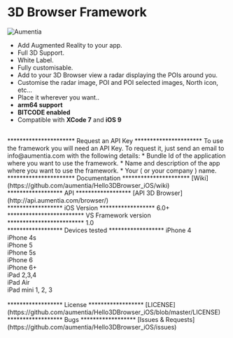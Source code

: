 3D Browser Framework
=======================

<p align="left" >
  <img src="http://www.aumentia.com/images/sdks/sdkbrowser.png" alt="Aumentia" title="Aumentia">
</p>

* Add Augmented Reality to your app.
* Full 3D Support.
* White Label.
* Fully customisable.
* Add to your 3D Browser view a radar displaying the POIs around you.
* Customise the radar image, POI and POI selected images, North icon, etc…
* Place it wherever you want..
* **arm64 support**
* **BITCODE enabled**
* Compatible with **XCode 7** and **iOS 9**

<br>
**********************
    Request an API Key
**********************
To use the framework you will need an API Key. To request it, just send an email to info@aumentia.com with the following details:
* Bundle Id of the application where you want to use the framework.
* Name and description of the app where you want to use the framework.
* Your ( or your company ) name.

<br>
**********************
    Documentation
**********************
[Wiki](https://github.com/aumentia/Hello3DBrowser_iOS/wiki)

<br>
******************
    API
******************
[API 3D Browser](http://api.aumentia.com/browser/)

<br>
******************
     iOS Version
******************
6.0+

<br>
*************************
     VS Framework version
*************************
1.0

<br>
******************
    Devices tested
******************
 iPhone 4<br>
 iPhone 4s<br>
 iPhone 5<br>
 iPhone 5s<br>
 iPhone 6<br>
 iPhone 6+<br>
 iPad 2,3,4<br>
 iPad Air<br>
 iPad mini 1, 2, 3<br>
 
 <br>
******************
    License
******************
[LICENSE](https://github.com/aumentia/Hello3DBrowser_iOS/blob/master/LICENSE)

<br>
******************
    Bugs
******************
[Issues & Requests](https://github.com/aumentia/Hello3DBrowser_iOS/issues)
